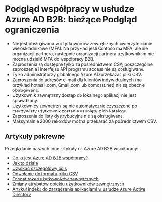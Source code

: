 <properties
   pageTitle="Bieżący ograniczenia podglądu do współpracy Azure Active Directory B2B | Microsoft Azure"
   description="Azure Active Directory B2B obsługuje relacji między firmy, włączając partnerów biznesowych selektywne dostępu do sieci firmowej aplikacji"
   services="active-directory"
   documentationCenter=""
   authors="viv-liu"
   manager="cliffdi"
   editor=""
   tags=""/>

<tags
   ms.service="active-directory"
   ms.devlang="NA"
   ms.topic="article"
   ms.tgt_pltfrm="NA"
   ms.workload="identity"
   ms.date="05/09/2016"
   ms.author="viviali"/>

# <a name="azure-ad-b2b-collaboration-preview-current-preview-limitations"></a>Podgląd współpracy w usłudze Azure AD B2B: bieżące Podgląd ograniczenia

- Nie jest obsługiwana w użytkowników zewnętrznych uwierzytelnianie wieloskładnikowe (MFA). Na przykład jeśli Contoso ma MFA, ale nie organizacji partnera, następnie organizacji partnera użytkownikom nie można udzielić MFA do współpracy B2B.
- Zaproszenia są dostępne tylko za pośrednictwem CSV; poszczególne zaproszenia i interfejsu API programu access nie są obsługiwane.
- Tylko administratorzy globalnego Azure AD przekazać pliki CSV.
- Zaproszenia do adresów e-mail dla klientów indywidualnych (na przykład hotmail.com, Gmail.com lub comcast.net) nie są obecnie obsługiwane.
- Użytkownik zewnętrzny dostęp do lokalnego aplikacji nie jest sprawdzany.
- Użytkownicy zewnętrzni są nie automatycznie czyszczone po rzeczywisty użytkownik zostanie usunięty z ich katalogu.
- Zaproszenia do listy dystrybucyjne nie są obsługiwane.
- Maksymalnie 2000 rekordów można przekazać za pośrednictwem CSV.

## <a name="related-articles"></a>Artykuły pokrewne
Przeglądanie naszych inne artykuły na Azure AD B2B współpracy:

- [Co to jest Azure AD B2B współpracy?](active-directory-b2b-what-is-azure-ad-b2b.md)
- [Jak to działa](active-directory-b2b-how-it-works.md)
- [Uzyskać szczegółowy opis](active-directory-b2b-detailed-walkthrough.md)
- [Odwołanie do formatu pliku CSV](active-directory-b2b-references-csv-file-format.md)
- [Format token użytkowników zewnętrznych](active-directory-b2b-references-external-user-token-format.md)
- [Zmiany atrybutów obiektu użytkowników zewnętrznych](active-directory-b2b-references-external-user-object-attribute-changes.md)
- [Artykuł indeks do zarządzania aplikacjami w usłudze Azure Active Directory](active-directory-apps-index.md)
